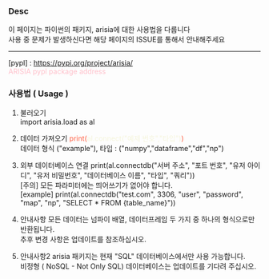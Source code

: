 ### Desc
이 페이지는 파이썬의 패키지, arisia에 대한 사용법을 다룹니다   
사용 중 문제가 발생하신다면 해당 페이지의 ISSUE를 통해서 안내해주세요   

___
[pypl] : https://pypi.org/project/arisia/   
<span style="color:pink">ARISIA pypl package address</span>

### 사용법 ( Usage )
1. 불러오기   
import arisia.load as al

2. 데이터 가져오기
<span style="color:tomato">print(<span style="color:beige">al.connect("예제 번호","타입")</span>)</span>   
데이터 형식 ("example"), 타입 : ("numpy","dataframe","df","np")   

3. 외부 데이터베이스 연결
print(al.connectdb("서버 주소", "포트 번호", "유저 아이디", "유저 비밀번호", "데이터베이스 이름", "타입", "쿼리"))   
[주의] 모든 파라미터에는 띄어쓰기가 없어야 합니다.   
[example] print(al.connectdb("test.com", 3306, "user", "password", "map", "np", "SELECT * FROM {table_name}"))   

4. 안내사항
모든 데이터는 넘파이 배열, 데이터프레임 두 가지 중 하나의 형식으로만 반환됩니다.   
추후 변경 사항은 업데이트를 참조하십시오.  

5. 안내사항2
arisia 패키지는 현재 "SQL" 데이터베이스에서만 사용 가능합니다.   
비정형 ( NoSQL - Not Only SQL) 데이터베이스는 업데이트를 기다려 주십시오.   

